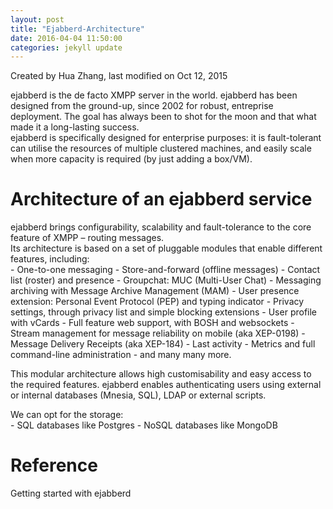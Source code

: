 ```yaml
---
layout: post
title: "Ejabberd-Architecture"
date: 2016-04-04 11:50:00
categories: jekyll update
---
```


Created by Hua Zhang, last modified on Oct 12, 2015  

ejabberd is the de facto XMPP server in the world. ejabberd has been designed from the ground-up, since 2002 for robust, entreprise deployment. The goal has always been to shot for the moon and that what made it a long-lasting success.  
ejabberd is specifically designed for enterprise purposes: it is fault-tolerant can utilise the resources of multiple clustered machines, and easily scale when more capacity is required (by just adding a box/VM).  

Architecture of an ejabberd service
===================================
ejabberd brings configurability, scalability and fault-tolerance to the core feature of XMPP – routing messages.  
Its architecture is based on a set of pluggable modules that enable different features, including:  
    - One-to-one messaging
    - Store-and-forward (offline messages)
    - Contact list (roster) and presence
    - Groupchat: MUC (Multi-User Chat)
    - Messaging archiving with Message Archive Management (MAM)
    - User presence extension: Personal Event Protocol (PEP) and typing indicator
    - Privacy settings, through privacy list and simple blocking extensions
    - User profile with vCards
    - Full feature web support, with BOSH and websockets
    - Stream management for message reliability on mobile (aka XEP-0198)
    - Message Delivery Receipts (aka XEP-184)
    - Last activity
    - Metrics and full command-line administration
    - and many many more.

This modular architecture allows high customisability and easy access to the required features. 
ejabberd enables authenticating users using external or internal databases (Mnesia, SQL), LDAP or external scripts.  

We can opt for the storage:   
    - SQL databases like Postgres
    - NoSQL databases like MongoDB

Reference
=========
Getting started with ejabberd